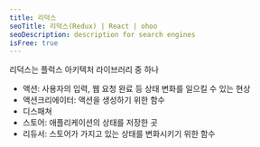 ```yaml
---
title: 리덕스
seoTitle: 리덕스(Redux) | React | ohoo
seoDescription: description for search engines
isFree: true
---
```


리덕스는 플럭스 아키텍처 라이브러리 중 하나

* 액션: 사용자의 입력, 웹 요청 완료 등 상태 변화를 일으킬 수 있는 현상
* 액션크리에이터: 액션을 생성하기 위한 함수
* 디스패쳐
* 스토어: 애플리케이션의 상태를 저장한 곳
* 리듀서: 스토어가 가지고 있는 상태를 변화시키기 위한 함수
